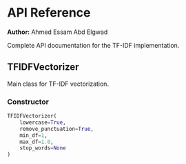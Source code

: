 # API Reference

**Author:** Ahmed Essam Abd Elgwad

Complete API documentation for the TF-IDF implementation.

## TFIDFVectorizer

Main class for TF-IDF vectorization.

### Constructor

```python
TFIDFVectorizer(
    lowercase=True,
    remove_punctuation=True,
    min_df=1,
    max_df=1.0,
    stop_words=None
)

